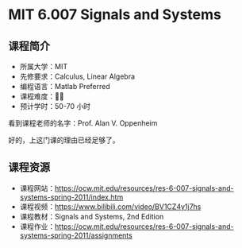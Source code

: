 # MIT 6.007 Signals and Systems

## 课程简介

- 所属大学：MIT
- 先修要求：Calculus, Linear Algebra
- 编程语言：Matlab Preferred
- 课程难度：🌟🌟
- 预计学时：50-70 小时

看到课程老师的名字：Prof. Alan V. Oppenheim

好的，上这门课的理由已经足够了。

## 课程资源

- 课程网站：<https://ocw.mit.edu/resources/res-6-007-signals-and-systems-spring-2011/index.htm>
- 课程视频：<https://www.bilibili.com/video/BV1CZ4y1j7hs>
- 课程教材：Signals and Systems, 2nd Edition
- 课程作业：<https://ocw.mit.edu/resources/res-6-007-signals-and-systems-spring-2011/assignments>